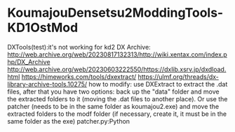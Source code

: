 # KoumajouDensetsu2ModdingTools-KD1OstMod
DXTools(test):it's not working for kd2
DX Archive:
http://web.archive.org/web/20230817132313/http://wiki.xentax.com/index.php/DX_Archive
http://web.archive.org/web/20230603222550/https://dxlib.xsrv.jp/dxdload.html
https://himeworks.com/tools/dxextract/
https://ulmf.org/threads/dx-library-archive-tools.10275/
how to modify:
use DXExtract to extract the .dat files, after that you have two options: back up the "data" folder and move the extracted folders to it (moving the .dat files to another place).
Or use the patcher (needs to be in the same folder as koumajou2.exe)
and move the extracted folders to the modf folder (if necessary, create it, it must be in the same folder as the exe)
patcher.py:Python
